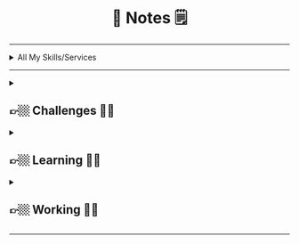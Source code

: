 <div align="center">

 <h1> 📝 Notes 🗒 </h1>

</div>

---

<details>
 <summary>
All My Skills/Services
 </summary>

 <br>
 
- Industry Knowledge
- Tools & Technologies
- Interpersonal Skills
- Self Learning
- Computer Science
- Operating Systems
- Linux System Administration
- Ethical Hacking
- Technical Support
- Web Development
- Python (Programming Language)
- Network Security
- Information Security
- IT Hardware Support
- Help Desk Support
- Information Technology
- Search Engine Optimization (SEO)
- Digital Forensics
- Bash (Programming Language)
- Shell (Programming Language)
- PHP (Programming Language)
- Voice over IP (VoIP)
- Tools & Technologies
- Operating System Administration
- Network Administration
- Virtual Machines
- Offenssive Security
- CSS (Programming Language)
- JavaScript (Programming Language)
- Windows System Administration
- MacOS System Administration
- Office Productivity
- Personal Development
- Photography & Video
- Music Production
- Software Development
- TryHackMe
- Project Management
- Human Resources
- Career Development
- Memory & Study Skills
- Graphic Design & Illustration
- Product Marketing
- Arts & Crafts
- Health & Fitness
- Safety & First Aid
- Martial Arts & Self Defense
- Penetration Tester
- Troubleshooting

 </details>

---

<details>

 <summary>
<h2> 👉🏼 Challenges 🤞🏼 </h2>
  </summary>
 
<h5> 

- <a href="https://www.hackthissite.org/user/view/Anlominus/">HackThisSite</a> 
- <a href="https://tryhackme.com/p/Anlominus">Try Hack Me</a> 
- <a href="https://scs.hacking-lab.com/events">Hacking Lab</a> 
- <a href="https://hackerone.com/anlominus?type=user">HackerOne</a> 
- <a href="https://www.ctfsecurinets.com/users/3839">ctfsecurinets</a> 
- <a href="https://www.root-me.org/%E2%80%AAAnlominus?inc=info&lang=en">root-me</a> 
- [LeetCode](https://leetcode.com/Anlominus/) 
- [HackTheBox](https://www.hackthebox.com/home/users/profile/150095) 
    
</h5>

</details>


<details>

 <summary>
<h2> 👉🏼 Learning 🤞🏼 </h2>
  </summary>
 <h5>

- <a href="https://docs.microsoft.com/en-us/users/anlominus/">Microsoft Learn</a> ~ 
- <a href="https://www.markdownguide.org/tools/">Markdown Guide Markdown Guide</a> ~ 
- <a href="https://www.sololearn.com/profile/14430086">SoloLearn Profile</a>
  
  
 </h5>
</details>


<details>

 <summary>
  <h2> 👉🏼 Working 🤞🏼 </h2>
 </summary>
 <h5>

# 🎯List To Do !

### Finish Tools Objectives
- - [ ] [👨‍💻 HacKing 👨‍💻](https://github.com/Anlominus/HacKing): Hacking Tools Downloader 
- - [ ] [👨‍💻 HacKingPro 👨‍💻](https://github.com/Anlominus/HacKingPro): Easy HacKing Like a Pro !
  - - [ ] [👨‍💻 Add: Download And Run Tools 👨‍💻](https://github.com/Anlominus/HacKingPro)
- - [ ] [👨‍💻 Disblo 👨‍💻](https://github.com/Anlominus/Diablo)
- - [ ] [👨‍💻 PenTest 👨‍💻](https://github.com/Anlominus/PenTest)
- - [ ] [👨‍💻 ScanPro 👨‍💻](https://github.com/Anlominus/ScanPro)
- - [ ] [🎯 Goals 🎯](https://github.com/Anlominus/Goals)
  
### Finish Web Site Objectives
#### CodePen:
- - [ ] [CodePen](https://codepen.io/Anlominus)
- - [ ] [Project](https://codepen.io/Anlominus/project/full/ZRoBbv)
- - [ ] [WebSite](https://cdpn.io/Anlominus/debug/eYGBGEa/yPAJjRVDXBoA)
  
 
 </h5>
</details>

---

